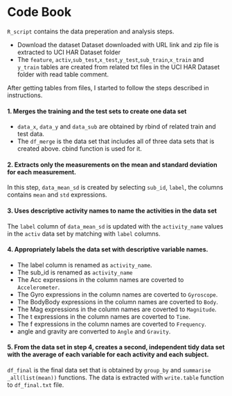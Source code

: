 # Code Book

`R_script` contains the data preperation and analysis steps.

- Download the dataset
Dataset downloaded with URL link and zip file is extracted to UCI HAR Dataset folder
- The `feature`, `activ`,`sub_test`,`x_test`,`y_test`,`sub_train`,`x_train` and `y_train` tables are created from related txt files in the UCI HAR Dataset folder with read table comment.

After getting tables from files, I started to follow the steps described in instructions.
#### 1. Merges the training and the test sets to create one data set
- `data_x`, `data_y` and `data_sub` are obtained by rbind of related train and test data.
- The `df_merge` is the data set that includes all of three data sets that is created above. cbind function is used for it.
#### 2. Extracts only the measurements on the mean and standard deviation for each measurement. 
In this step, `data_mean_sd` is created by selecting `sub_id`, `label`, the columns contains `mean` and `std` expressions.
#### 3. Uses descriptive activity names to name the activities in the data set
The `label` column of `data_mean_sd` is updated with the `activity_name` values in the `activ` data set by matching with `label` columns. 
#### 4. Appropriately labels the data set with descriptive variable names. 
- The label column is renamed as `activity_name`.
- The sub_id is renamed as `activity_name`
- The Acc expressions in the column names are coverted to `Accelerometer`.
- The Gyro expressions in the column names are coverted to `Gyroscope`.
- The BodyBody expressions in the column names are coverted to `Body`.
- The Mag expressions in the column names are coverted to `Magnitude`.
- The t expressions in the column names are coverted to `Time`.
- The f expressions in the column names are coverted to `Frequency`.
- angle and gravity are converted to `Angle` and `Gravity`.
#### 5. From the data set in step 4, creates a second, independent tidy data set with the average of each variable for each activity and each subject.
`df_final` is the final data set that is obtained by `group_by` and `summarise _all(list(mean))` functions. The data is extracted with `write.table` function to `df_final.txt` file.
